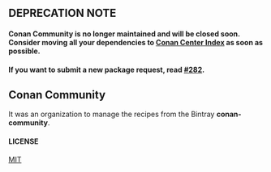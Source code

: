 ## DEPRECATION NOTE

#### Conan Community is no longer maintained and will be closed soon. Consider moving all your dependencies to [Conan Center Index](https://github.com/conan-io/conan-center-index) as soon as possible. 

#### If you want to submit a new package request, read [#282](https://github.com/conan-community/community/issues/282).

Conan Community
---------------

It was an organization to manage the recipes from the Bintray **conan-community**.

#### LICENSE
[MIT](LICENSE.md)

